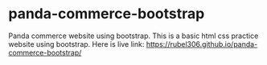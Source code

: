 # panda-commerce-bootstrap
Panda commerce website using bootstrap. This is a basic html css practice website using bootstrap. 
Here is live link: https://rubel306.github.io/panda-commerce-bootstrap/
